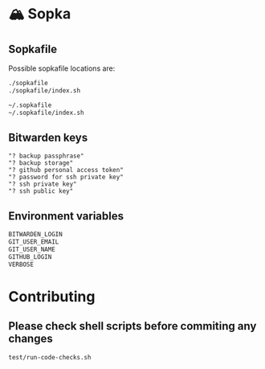 # 🏔️ Sopka

## Sopkafile

Possible sopkafile locations are:

```sh
./sopkafile
./sopkafile/index.sh

~/.sopkafile
~/.sopkafile/index.sh
```

## Bitwarden keys

<!-- # bitwarden-object: see list below -->

```
"? backup passphrase"
"? backup storage"
"? github personal access token"
"? password for ssh private key"
"? ssh private key"
"? ssh public key"
```

## Environment variables

```sh
BITWARDEN_LOGIN
GIT_USER_EMAIL
GIT_USER_NAME
GITHUB_LOGIN
VERBOSE
```

# Contributing

## Please check shell scripts before commiting any changes
```sh
test/run-code-checks.sh
```
